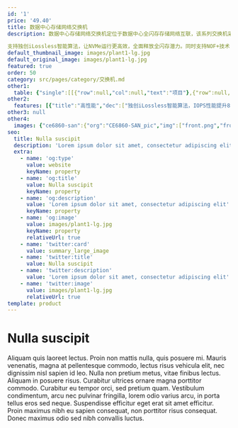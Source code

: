 ```yaml
---
id: '1'
price: '49.40'
title: 数据中心存储网络交换机
description: 数据中心存储网络交换机定位于数据中心全闪存存储网络互联，该系列交换机采用先进的硬件结构设计，提供高密10GE/25GE/50GE/100GE端口接入，支持100GE/200GE上/400GE上行端口，风道方向可以灵活选择。

支持独创iLossless智能算法，让NVMe运行更高效，全面释放全闪存潜力。同时支持NOF+技术，实现存储网络即插即用，链路和性能端到端可视化。
default_thumbnail_image: images/plant1-lg.jpg
default_original_image: images/plant1-lg.jpg
featured: true
order: 50
category: src/pages/category/交换机.md
other1: 
  table: {"single":[[{"row":null,"col":null,"text":"项目"},{"row":null,"col":null,"text":"CloudEngine 6860-SAN"},{"row":null,"col":null,"text":"CloudEngine 8850-SAN"}],[{"row":null,"col":null,"text":"下行端口1"},{"row":null,"col":null,"text":"24 x 10/25GE SFP28接口或48 x 10/25GE SFP28接口或48 x 50GE SFP56接口"},{"row":null,"col":null,"text":"32 x 40/100GE QSFP28或32 x 200GE QSFP56"}],[{"row":null,"col":null,"text":"上行端口1"},{"row":null,"col":null,"text":"8 x 100GE QSFP28接口或8 x 200GE QSFP56接口"},{"row":null,"col":null,"text":"8 x 400GE QSFP-DD"}],[{"row":null,"col":null,"text":"交换容量"},{"row":null,"col":null,"text":"8Tbps"},{"row":null,"col":null,"text":"19.2Tbps"}],[{"row":null,"col":null,"text":"包转发率"},{"row":null,"col":null,"text":"2400Mpps"},{"row":null,"col":null,"text":"7200Mpps"}],[{"row":null,"col":null,"text":"缓存"},{"row":null,"col":null,"text":"64MB"},{"row":null,"col":null,"text":"64MB"}],[{"row":null,"col":null,"text":"可靠性"},{"row":null,"col":null,"text":"LACP\n硬件BFD(最小发包间隔3.3ms)"},{"row":null,"col":null,"text":"LACP\n硬件BFD(最小发包间隔3.3ms)"}],[{"row":null,"col":null,"text":"O&M"},{"row":null,"col":"2","text":"1588v2\nTelemetry\nNetstream\nERSPAN增强\nIOAM\n全流分析\n智能流量分析\nPacket Event：丢包可视、超长时延可视"}],[{"row":null,"col":null,"text":"数据中心特性"},{"row":null,"col":"2","text":"VXLAN routing 和 bridging\nBGP-EVPN\nM-LAG"}],[{"row":null,"col":null,"text":"智能无损网络"},{"row":null,"col":"2","text":"AI ECN\nPFC死锁预防\niNOF\nNPCC（Network-based Proactive Congestion Control）\nECN Overlay"}],[{"row":null,"col":null,"text":"最大功耗"},{"row":null,"col":null,"text":"48x50G+8x200G：619W（100% 负载，下行全2W 50G光模块，上行全6.5W 200G光模块，高温40度，双电源）\n48x25G+8x100G：544W（100% 负载，下行全1.5W 25G光模块，上行全5W 100G光模块，高温40度，双电源）"},{"row":null,"col":null,"text":"32x200G+8x400G：1152W（100% 负载，下行全6.5W 200G光模块，上行全12W 400G光模块，高温40度，双电源）\n32x100G+8x400G：973W（100% 负载，下行全5W 100G光模块，上行全12W 400G光模块，高温40度，双电源）"}],[{"row":null,"col":null,"text":"电源型号"},{"row":null,"col":null,"text":"600 W AC&240 V DC\n1200 W AC&240 V DC\n1000 W -48 V DC\n1200W HVDC"},{"row":null,"col":null,"text":"AC：1200W"}],[{"row":null,"col":null,"text":"供电方式"},{"row":null,"col":null,"text":"AC: 90 V to 290 V\nDC： -38.4 V～-72 V\n240V HVDC：190V～290V\n380V HVDC :190V ～ 400V"},{"row":null,"col":null,"text":"AC：90V～290V"}]]}
other2:
  features: [{"title":"高性能","dec":["独创iLossless智能算法，IOPS性能提升85%"]},{"title":"低时延","dec":["端到端低时延，联合Dorado时延最低0.05ms"]},{"title":"高可靠","dec":["独有iNOF特性，即插即用，主备服务器秒级切换"]}]
other3: null
other4:
  images: {"ce6860-san":{"org":"CE6860-SAN_pic","img":["front.png","front_left.png","front_right.png","front_top.png","rear.png","rear_top.png"]}}
seo:
  title: Nulla suscipit
  description: 'Lorem ipsum dolor sit amet, consectetur adipiscing elit'
  extra:
    - name: 'og:type'
      value: website
      keyName: property
    - name: 'og:title'
      value: Nulla suscipit
      keyName: property
    - name: 'og:description'
      value: 'Lorem ipsum dolor sit amet, consectetur adipiscing elit'
      keyName: property
    - name: 'og:image'
      value: images/plant1-lg.jpg
      keyName: property
      relativeUrl: true
    - name: 'twitter:card'
      value: summary_large_image
    - name: 'twitter:title'
      value: Nulla suscipit
    - name: 'twitter:description'
      value: 'Lorem ipsum dolor sit amet, consectetur adipiscing elit'
    - name: 'twitter:image'
      value: images/plant1-lg.jpg
      relativeUrl: true
template: product
---
```


# Nulla suscipit

Aliquam quis laoreet lectus. Proin non mattis nulla, quis posuere mi. Mauris venenatis, magna at pellentesque commodo, lectus risus vehicula elit, nec dignissim nisl sapien id leo. Nulla non pretium metus, vitae finibus lectus. Aliquam in posuere risus. Curabitur ultrices ornare magna porttitor commodo. Curabitur eu tempor orci, sed pretium quam. Vestibulum condimentum, arcu nec pulvinar fringilla, lorem odio varius arcu, in porta tellus eros sed neque. Suspendisse efficitur eget erat sit amet efficitur. Proin maximus nibh eu sapien consequat, non porttitor risus consequat. Donec maximus odio sed nibh convallis luctus.